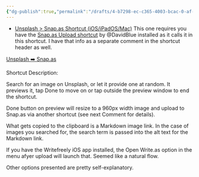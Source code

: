 ```yaml
---
{"dg-publish":true,"permalink":"/drafts/4-b7298-ec-c365-4003-bcac-0-af-5-d3-a14034/","dgHomeLink":true,"dgPassFrontmatter":false}
---
```


- [Unsplash > Snap.as Shortcut (iOS/iPadOS/Mac)](https://discuss.write.as/t/unsplash-snap-as-shortcut-ios-ipados-mac/5285)
This one requires you have the [Snap.as Upload shortcut](https://routinehub.co/shortcut/11616/) by @DavidBlue  installed as it calls it in this shortcut. I have that info as a separate comment in the shortcut header as well.

[Unsplash ➡️ Snap.as](https://www.icloud.com/shortcuts/e06d69a699fa4261a4c290d7d32c27ed)

Shortcut Description:

Search for an image on Unsplash, or let it provide one at random. It previews it, tap Done to move on or tap outside the preview window to end the shortcut. 

Done button on preview will resize to a 960px width image and upload to Snap.as via another shortcut (see next Comment for details). 

What gets copied to the clipboard is a Markdown image link. In the case of images you searched for, the search term is passed into the alt text for the Markdown link. 

If you have the Writefreely iOS app installed, the Open Write.as option in the menu afyer upload will launch that. Seemed like a natural flow. 

Other options presented are pretty self-explanatory.